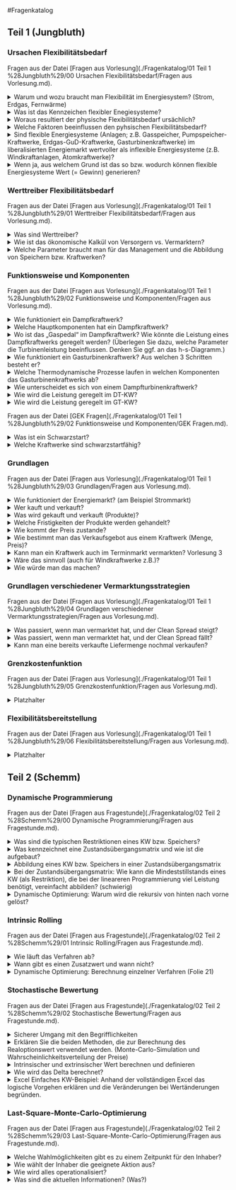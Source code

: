 #Fragenkatalog
## Teil 1 (Jungbluth)
### Ursachen Flexibilitätsbedarf
Fragen aus der Datei [Fragen aus Vorlesung](./Fragenkatalog/01 Teil 1 %28Jungbluth%29/00 Ursachen Flexibilitätsbedarf/Fragen aus Vorlesung.md).
</details>
<details><summary>Warum und wozu braucht man Flexibilität im Energiesystem? (Strom, Erdgas, Fernwärme)</summary>

Der physische Flexibilitätsbedarf resultiert aus der zeitlich schwankenden Nachfrage nach Strom und Wärme und daraus Erdgas

**Stromsystem**
Das System muss in der Lage sein, die schwankende Nachfrage bedienen zu können. 

Netzseitig:
- Keine direkte Speicherfähigkeit von Strom im Netz
- Deshalb: Erzeugung und Verbrauch müssen im Netz jederzeit ausgeglichen sein! Sonst würde sich die Netzfrequenz ändern.

Nachfrageseitig:
- zeitlich schwankende Nachfrage
  - geringe Saisonalität
  - Wochenzyklus
  - tageszeitlich zyklisch
  - signifikante kurzfristige Schwankungen
- Prognoseunsicherheit der Nachfrage

Angebotsseitig:
- Wenig flexibles Angebot erneuerbarer Energien (EE)
- Prognoseunsicherheit bei Angebot EE
- wenig flexible Grundlasterzeugung

**Erdgassystem**
Gasspeicher und die Speicherfähigkeit des Netzes decken den physischen Flexibilitätsbedarf. Saisonal zyklisch (temperaturbedingt), mehrtägiger stochastischer Trend
Erdgasspeicher stellen die Flexibilität dar.

Netzseitig:
- Signifikante Speicherfähigkeit des Netzes durch Druck- und damit Massenänderung im Transportnetz zur Reaktion auf kurzfristige Nachfrageänderung

Nachfrageseitig:
- Temperaturabhängige schwankende Nachfrage
- Flexible Großverbraucher (Gas KW)

Angebotsseitig:
- Große Speicherkapazität (ca. 30% des Jahresbedarfs an Erdgas)
- Gewisse Flexibilität in Quellen und Importen

**Fernwärmesystem**

Netzseitig:
- Geringe Speicherfähigkeit des Netzes

Nachfrageseitig:
- Trägheit der kurzfristigen Wärmenachfrage aufgrund der immanenten Wärmespeicherung in den Gebäudemassen + lokale Warmwasserspeicher 
- > gewisse Entkopplung von untertägiger Erzeugung und Bedarf

Angebotsseitig:
- Täglich bis saisonale Flexibilitätsbereitstellung i. d. R. durch (mehrere) Wärmeerzeuger mit flexibler Wärmeleistung und zeitlich variablem Betrieb.

</details>
<details><summary>Was ist das Kennzeichen flexibler Enegiesysteme?</summary>

Antwort steht noch aus...

</details>
<details><summary>Woraus resultiert der physische Flexibilitätsbedarf ursächlich?</summary>

**Leitaussagen: Flexibilitätsbedarf und Flexibilitätsbereitstellung**
- Das Bedürfnis nach aktivem Management von Energiesystemen resultiert aus der zeitlichen Veränderlichkeit der Einflussgrößen (Input, Output, Parameter)
- Aktives Management bedeutet die Nutzung von im System immanenter Flexibilität, Steuerbarkeit
- Der physische Flexibilitätsbedarf resultiert ursächlich aus der zeitlich schwankenden Nachfrage nach Strom und Wärme und daraus Erdgas
- Ursachen des Flexibilitätsbedarfs im Stromnetz sind die zeitlich schwankende Nachfrage, deren Prognoseunsicherheit, die dargebotsabhängige Erzeugung (aus EE), deren Prognoseunsicherheit und wenig flexible Grundlasterzeugung
- Flexibilitätsbereitstellung (Strom und Erdgas) geschieht durch Handelsmärkte, Regelenergiebereitstellung und Netzmaßnahmen
- Physisch geschieht die Flexibilitätsbereitstellung über flexible Erzeuger, Nachfrageflexibilität und Speicher (Erdgas: auch Netzpuffer als Speicher; Fernwärme: auch Gebäude als Speicher)
- Subsystem Erdgas: v.a. Gasspeicher und die Speicherfähigkeit des Netzes decken den physischen Flexibilitätsbedarf

</details>
<details><summary>Welche Faktoren beeinflussen den pyhsischen Flexibilitätsbedarf?</summary>

**Leitaussagen: Flexibilitätsbereitstellung über Netzmaßnahmen**
- Der Einsatz von Netz- und Systemsicherheitsmaßnahmen im Stromsystem hat ein signifikantes Ausmaß erreicht von etwa 4% der Energie der Nettostromerzeugung und etwa 8% des Marktwerts der Nettostromerzeugung
- Instrumente für die Flexibilitätsbereitstellung über Netzmaßnahmen sind Einspeisemanagement, Redispatch, Netzreservekraftwerke und sonstige Anpassungsmaßnahmen
- Durch Einspeisemanagement werden ganz überwiegend Windkraftanlagen in ihrer Erzeugung abgeregelt

</details>
<details><summary>Sind flexible Energiesysteme (Anlagen; z.B. Gasspeicher, Pumpspeicher-Kraftwerke, Erdgas-GuD-Kraftwerke, Gasturbinenkraftwerke) im liberalisierten Energiemarkt wertvoller als inflexible Energiesysteme (z.B. Windkraftanlagen, Atomkraftwerke)?</summary>

Ja (siehe Vorlesung 1 ab Folie 26)

</details>
<details><summary>Wenn ja, aus welchem Grund ist das so bzw. wodurch können flexible Energiesysteme Wert (= Gewinn) generieren?</summary>

- Man kann auf Preisschwankungen reagieren. 
- Zeitlich variable Marktpreise sind der wesentliche Werttreiber für die Vermarktung marktdienlicher Flexibilität. Je höher der Clean Spread desto wirtschaftlicher die Produktion.
- Die variablen Marktpreise entstehen aus Angebot und Nachfrage (Preisbildung am Strommarkt, maried order) Mehr Erzeugung aus EE, sorgt für günstigeren Endpreis.
- Netz: Maßgeblicher Werttreiber für netzdienliches Verhalten (von Netznutzern) ist die Verringerung der zu zahlenden Netzentgelte. 
- Für die Industrie: Kosteneinsparung durch Reduzierung der Jahreshöchstlast (peak-Shaving) um teurere Stunden zu reduzieren. 
- Netz: Die Ausschreibung von Regelenergie ist der Werttreiber für systemdienliches Verhalten.
</details>

### Werttreiber Flexibilitätsbedarf
Fragen aus der Datei [Fragen aus Vorlesung](./Fragenkatalog/01 Teil 1 %28Jungbluth%29/01 Werttreiber Flexibilitätsbedarf/Fragen aus Vorlesung.md).
</details>
<details><summary>Was sind Werttreiber?</summary>

**Leitaussagen: Werttreiber**
- Zeitlich variable Marktpreise sind der wesentliche Werttreiber für die Vermarktung marktdienlicher Flexibilität (über die Handelsmärkte)
- Der Handelsmarkt übersetzt die physische Situation von Bedarf und Erzeugung in Preise
- Maßgeblicher Werttreiber für netzdienliches Verhalten (von Netznutzern) ist die Verringerung der zu zahlenden Netzentgelte
- Die Netzentgeltsystematik ist z. Zt. noch zeitlich invariabel und bietet nur wenige Möglichkeiten der Flexibilitätsnutzung (v.a. Reduktion des Leistungsentgelts durch Reduktion der bezogenen Jahreshöchstlast)
- Die Ausschreibung von Regelenergie ist der Werttreiber für systemdienliche Flexibilitätsbereitstellung

</details>
<details><summary>Wie ist das ökonomische Kalkül von Versorgern vs. Vermarktern?</summary>


- Flexible Energiesysteme werden durch Erzeugungs-, Speicher- und Verbrauchsanlagen realisiert, in Strom-, Erdgas- und Fernwärmesystemen.
- „Flexumer“ sind Endkunden im Energiesystem, welche Flexibilität für das System bereitstellen können
- Es gibt prinzipiell zwei Perspektiven der Bewirtschaftung/ Management flexibler Energiesysteme: „Versorger“ vs. „Vermarkter“
- „Versorger“ sind v.a. Endkunden, aber auch Unternehmen, die diese Kunden direkt beliefern. Sie exekutieren eine Versorgungsaufgabe. Ihr (ökonomisches) Ziel ist die Minimierung der Kosten der Versorgung.
- „Vermarkter“ sind freie Akteure am Energiemarkt, wie Kraftwerke und Speicher. Sie exekutieren keine Versorgungsaufgabe. Ihr (ökonomisches) Ziel ist die Maximierung des Gewinns aus dem Anlagenbetrieb.

</details>
<details><summary>Welche Parameter braucht man für das Management und die Abbildung von Speichern bzw. Kraftwerken?</summary>

Zum Management von Speichern (generell) und Kraftwerken sind viele technische und ökonomische Parameter notwendig: 
- Leistungs-, Energie-, Wirkungsgrad-, (Laständerungs-,) Zeit- und Kostenparameter sowie Erlösparameter.
</details>

### Funktionsweise und Komponenten
Fragen aus der Datei [Fragen aus Vorlesung](./Fragenkatalog/01 Teil 1 %28Jungbluth%29/02 Funktionsweise und Komponenten/Fragen aus Vorlesung.md).
</details>
<details><summary>Wie funktioniert ein Dampfkraftwerk?</summary>


In einem Dampfkraftwerk laufen folgende drei Schritte ab:
- 1–2: Verdichtung in der flüssigen Phase durch die Speisewasserpumpe; hierbei wird mechanische Arbeit zugeführt
- 2–3: Wärmezufuhr im Dampferzeuger und Überhitzer
- 3–4: Expansion in der Turbine; hierbei wird mechanische Arbeit abgeführt
- 4–1: Wärmeabfuhr und Kondensation im Kondensator

</details>
<details><summary>Welche Hauptkomponenten hat ein Dampfkraftwerk?</summary>

- Kessel
- Generator
- Kühlkreislauf

</details>
<details><summary>Wo ist das „Gaspedal“ im Dampfkraftwerk? Wie könnte die Leistung eines Dampfkraftwerks geregelt werden? (Überlegen Sie dazu, welche Parameter die Turbinenleistung beeinflussen. Denken Sie ggf. an das h-s-Diagramm.)</summary>


</details>
<details><summary>Wie funktioniert ein Gasturbinenkraftwerk? Aus welchen 3 Schritten besteht er?</summary>


Der Gasturbinen(kreis)prozess besteht aus 
Verdichtung des Arbeitsmediums Luft, 
Verbrennen des Brennstoff-Luft-Gemischs und 
Entspannen mittels Turbine (Details Vorlesung 4 Folie 38 )
- 1–2: Ein Verdichter bringt die Luft auf hohen Druck
- 2–3: Brennstoff (Gas, Heizöl) wird der komprimierten Luft in der Brennkammer zugeführt und entzündet, die Verbrennungswärme dem Gemisch zugeführt
- 3–4: das heiße, unter hohem Druck stehende Rauchgas treibt eine Turbine an (wird in einer Turbine entspannt). Hierbei wird mechanische Arbeit abgeführt, die Turbine treibt damit den Generator zur Stromerzeugung sowie den Verdichter

</details>
<details><summary>Welche Thermodynamische Prozesse laufen in welchen Komponenten das Gasturbinenkraftwerks ab?</summary>

Ist das die richtige Antwort? Der idealisierte Gasturbinenprozess (Joule-Prozess kann in p-v, T-s und h-s-Diagrammen anschaulich dargestellt werden:
- Isentrope Verdichtung durch den Verdichter
- Isobare Wärmezufuhr (Verbrennung) in der Brennkammer
- Isentrope Expansion in der Turbine
- Isobare Wärmeabgabe an die Umgebung.

</details>
<details><summary>Wie unterscheidet es sich von einem Dampfturbinenkraftwerk?	</summary>

Gasturbinenkraftwerke haben weder einen Wasser-/Dampf-Kreislauf, noch einen Kühlkreislauf. Sie benötigen kein Kühlwasser, sondern (nur) einen ausreichenden Erdgasanschluss.
Im Vergleich zu Dampfkraftwerken sind sie im Bau wesentlich kostengünstiger und wesentlich kompakter zu bauen. Allerdings sind Brennstoffkosten, Verschleiß und Wartungskosten i.d.R. höher und die Lebensdauer geringer.
Zwei Bauformen: Aeroderivative und sog. Heavy-Duty-GT (Industriegasturbinen)

</details>
<details><summary>Wie wird die Leistung geregelt im DT-KW?</summary>

Die (Turbinen-)Leistung errechnet sich s.o. aus 𝑃𝑇 = 𝜂𝑇 𝑚ሶ Δℎ
, mit 𝑚 : Massenstrom , Δℎ : Enthalpiedifferenz (𝑤𝑎𝑏), f{p,T,v}
    • Regelung der Turbinenleistung über Regelung des Massenstroms (und/ oder der Enthalpiedifferenz) möglich
Der Massenstrom ist vereinfacht proportional zu Druck p und Rohrquerschnitt A vor der Turbine: 𝑚 ∼ 𝑝 𝐴
Die Parameter Druck und Temperatur werden durch die zwei unabhängigen variablen Speisung und Feuerung eingestellt.
Durch die Speisewasserpumpen wird der Druck geregelt. Durch die Feuerung wird die sich in Verbindung mit dem Dampfmassenstrom einstellende Temperatur geregelt.
Weiter gleicht die Regelung die externen Störgrößen wie zum Beispiel Brennstoffeigenschaften, schwankende Rauchgas- und Speisewassertemperatur aus.

</details>
<details><summary>Wie wird die Leistung geregelt im GT-KW?</summary>

</details>

Fragen aus der Datei [GEK Fragen](./Fragenkatalog/01 Teil 1 %28Jungbluth%29/02 Funktionsweise und Komponenten/GEK Fragen.md).
</details>
<details><summary>Was ist ein Schwarzstart?</summary>

Start des Kraftwerks ohne Energie aus Stromnetz. (z.B. Blackout)

</details>
<details><summary>Welche Kraftwerke sind schwarzstartfähig?</summary>

- Wasserkraftwerke
- Gaskraftwerke (mit Batteriespeicher oder Diesel-Generator)
- Druckluftspeicherkraftwerke

Nicht schwarzstartfähig sind:
- thermische Kraftwerke (Atom, Kohle)

</details>

### Grundlagen
Fragen aus der Datei [Fragen aus Vorlesung](./Fragenkatalog/01 Teil 1 %28Jungbluth%29/03 Grundlagen/Fragen aus Vorlesung.md).
</details>
<details><summary>Wie funktioniert der Energiemarkt? (am Beispiel Strommarkt)</summary>

Die Versorgung mit Energie – d.h. der Einsatz von Kraftwerken und Speichern usw. – erfolgt im liberalisierten Energiemarkt nicht durch die zentrale Planung eines Versorgers, sondern durch Käufe und Verkäufe an Märkten (V3, Folie 8/9)

</details>
<details><summary>Wer kauft und verkauft? </summary>

Akteure am Großhandelsmarkt Strom, Gas, (CO2-Zertifikate): 
Erzeuger: Erzeuger verkaufen ihre Erzeugung (Strom, Gas) und kaufen Brennstoffe und Emissionszertifikate in verschiedenen Produkten und zeitlichen Strukturen, oder sichern beides preislich ab. Speicherbetreiber agieren ähnlich.
Händler: Handelsunternehmen, Banken und finanzielle Dienstleister schöpfen Wert aus der Gestaltung von und dem Handel mit Produkten, ohne selbst zu produzieren. Sie stellen dem Markt Liquidität zur Verfügung und handeln oft grenzüberschreitend. 
Lieferanten: kaufen die für die Belieferung ihrer Kunden benötigte Energie (Strom, Gas) über verschiedene Produkte und zeitliche Strukturen, oder sichern die Energie preislich ab, 
Speicherbetreiber, 
Großkunden: Energieintensive Industrieverbraucher sind ebenfalls im Strom- und Gasgroßhandel aktiv, um Energie zum besten Preis für die eigene Verwendung zu beschaffen.

</details>
<details><summary>Was wird gekauft und verkauft (Produkte)? </summary>

Damit sich überhaupt ein liquider („flüssiger“) Handel einstellen kann, müssen die gehandelten Produkte definierte, immer gleiche Eigenschaften besitzen
Standardisierte, zeitgebundene Produkte (Strom, Gas), Base und Peak als Standardprodukt.
Nicht standardisierte, individuelle Produkte: Fahrpläne (Tages, Stunden oder im ¼ h Raster)

</details>
<details><summary>Welche Fristigkeiten der Produkte werden gehandelt? </summary>

Produkte werden (immer) vor der Lieferung/ Erfüllung gehandelt. Der Zeitbereich (Fristigkeit) erstreckt sich von wenigen Minuten bis zu mehreren Jahren im Voraus (Spotmarkt – Terminmarkt).


</details>
<details><summary>Wie kommt der Preis zustande? </summary>

Die Preisfindungs- und Zuschlagssystematik über den markträumenden Gleichgewichtspreis wird bei den Auktionen auf dem Spotmarkt – Day-ahead, Intraday – angewendet. Auf Grundlage von Angebot(spreisen) und Nachfrage(preisen) bilden sich Marktpreise
Durch Zusammenführen von Angebots- und Nachfragekurve ergibt sich der markträumende Gleichgewichtspreis (Spotmarktauktionen)
Aus der Summe der Gebote an den Spotmarktauktionen bildet sich die merit order und MCP und bezuschlagte Menge ergeben sich

</details>
<details><summary>Wie bestimmt man das Verkaufsgebot aus einem Kraftwerk (Menge, Preis)?</summary>

Als Preisnehmer (= ohne marktbeherrschende Stellung) bilden die Produktionskosten (Erzeugungskosten) die Grundlage für Verkaufsgebote aus einer Erzeugungsanlage
Ist die „Produktionsfunktion“ – der elektrische Wirkungsgrad des Kraftwerks – nicht konstant über der Leistung, sind die spezifischen Erzeugungskosten (VDK, Stückkosten) ebenso nicht konstant
Grenzkosten sind diejenigen Kosten, die die produzierte Einheit (Strom) (zusätzlich) verursacht. Der (zusätzliche) Erlös (Strompreis) muss also zumindest diese Kosten decken.

Wiederholung Leitaussagen, die nicht in den Fragen->Antworten vorkommen – Kosten, Gebote, Märkte
Marktplatz, „Markt“: Ort, an dem Waren ausgetauscht werden durch Kauf und Verkauf
Im Terminmarkt werden Produkte oft nicht physisch, sondern nur finanziell erfüllt. Sie dienen Käufer und Verkäufer der Preisabsicherung (oder dem spek. Handel)
Die Motivation zum Terminhandel liegt im Absichern von Preisen bzw. Risiken, im Ausnutzen von Kursdifferenzen oder in der Spekulation

</details>
<details><summary>Kann man ein Kraftwerk auch im Terminmarkt vermarkten? Vorlesung 3 </summary>

Die Bewirtschaftung im Terminmarkt dient dazu, Unsicherheit (Risiko und Chance) bzgl. des Gewinns bzw. Deckungsbeitrags (Rendite) gegen Sicherheit einzutauschen
Die zukünftigen Spotmarktpreise und damit die (viertel-)stündlichen Clean Spreads des Kraftwerks sind ex ante ungewiss. Gleichzeitig zeigt die Historie, dass Spotmarktpreise und -niveaus und auch die Clean Spreads stark schwanken (hohe Volatilität)

</details>
<details><summary>Wäre das sinnvoll (auch für Windkraftwerke z.B.)?</summary>

Ja, total, da kurzfristig erst Wetterbedinungen besser absehbar sind. 

</details>
<details><summary>Wie würde man das machen?</summary>

</details>

### Grundlagen verschiedener Vermarktungsstrategien
Fragen aus der Datei [Fragen aus Vorlesung](./Fragenkatalog/01 Teil 1 %28Jungbluth%29/04 Grundlagen verschiedener Vermarktungsstrategien/Fragen aus Vorlesung.md).
</details>
<details><summary>Was passiert, wenn man vermarktet hat, und der Clean Spread steigt?</summary>


</details>
<details><summary>Was passiert, wenn man vermarktet hat, und der Clean Spread fällt?</summary>


</details>
<details><summary>Kann man eine bereits verkaufte Liefermenge nochmal verkaufen?</summary>

</details>

### Grenzkostenfunktion
Fragen aus der Datei [Fragen aus Vorlesung](./Fragenkatalog/01 Teil 1 %28Jungbluth%29/05 Grenzkostenfunktion/Fragen aus Vorlesung.md).
</details>
<details><summary>Platzhalter</summary>

Noch keine Fragen hinterlegt. Bitte Fragen einfügen.
</details>

### Flexibilitätsbereitstellung
Fragen aus der Datei [Fragen aus Vorlesung](./Fragenkatalog/01 Teil 1 %28Jungbluth%29/06 Flexibilitätsbereitstellung/Fragen aus Vorlesung.md).
</details>
<details><summary>Platzhalter</summary>

Noch keine Fragen hinterlegt. Bitte Fragen einfügen.
</details>

## Teil 2 (Schemm)
### Dynamische Programmierung
Fragen aus der Datei [Fragen aus Fragestunde](./Fragenkatalog/02 Teil 2 %28Schemm%29/00 Dynamische Programmierung/Fragen aus Fragestunde.md).
</details>
<details><summary>Was sind die typischen Restriktionen eines KW bzw. Speichers?</summary>

Kraftwerk
- Zustände (Aus, An)
- Benötigte Zeit für Zustandswechsel
- Minimal- bzw. Maximalleistung
- Bestimmte Anzahl von Starts

Speicher zusätzlich
- Geschwindigkeit Einspeicherung/Ausspeicherung (minimale/maximale Pumpleistung)
- Rüstzeiten (Umbau von Einspeicherung (Pumpbetrieb) zu Ausspeicherung (Turbinenbetrieb))

</details>
<details><summary>Was kennzeichnet eine Zustandsübergangsmatrix und wie ist die aufgebaut?</summary>

Aufbau:
- Zustände (des Kraftwerks) in Zeilen/Spalten dargestellt
- Erlaubte Übergänge (zwischen den Zuständen) i.d.R. mit CashFlow verbunden

(Teil 1 der Frage, hat der Schemm nicht beantwortet?)

</details>
<details><summary>Abbildung eines KW bzw. Speichers in einer Zustandsübergangsmatrix</summary>

Antwort steht noch aus...

</details>
<details><summary>Bei der Zustandsübergangsmatrix: Wie kann die Mindeststillstands eines KW (als Restriktion), die bei der lineareren Programmierung viel Leistung benötigt, vereinfacht abbilden? (schwierig)</summary>

Anzahl der Starts beschränken. Dies ist deutlich einfacherer zu berechnen und erzielt eine ähnliche Wirkung. (Aussage Schemm!)

</details>
<details><summary>Dynamische Optimierung: Warum wird die rekursiv von hinten nach vorne gelöst?</summary>

In dem letzten Zustand kann der Wert einer Aktion eindeutig bestimmt werden.
Der Wert wird nicht von den nächsten Werten (gibt keine) beeinflusst.

Durch das iterativ rückwärtige Rechnen kann dann zu jedem Zeitpunkt die optimale Aktion (zusammengesetzt aus der optimalen Aktion im aktuellen Zeitschritt und den optimalen Aktionen im folgenden Zeitschritt (bereits bekannt)) bestimmt werden.
</details>

### Intrinsic Rolling
Fragen aus der Datei [Fragen aus Fragestunde](./Fragenkatalog/02 Teil 2 %28Schemm%29/01 Intrinsic Rolling/Fragen aus Fragestunde.md).
</details>
<details><summary>Wie läuft das Verfahren ab?</summary>

Antwort steht noch aus...

</details>
<details><summary>Wann gibt es einen Zusatzwert und wann nicht?</summary>

Antwort steht noch aus...

</details>
<details><summary>Dynamische Optimierung: Berechnung einzelner Verfahren (Folie 21)</summary>

Antwort steht noch aus...
</details>

### Stochastische Bewertung
Fragen aus der Datei [Fragen aus Fragestunde](./Fragenkatalog/02 Teil 2 %28Schemm%29/02 Stochastische Bewertung/Fragen aus Fragestunde.md).
</details>
<details><summary>Sicherer Umgang mit den Begrifflichkeiten</summary>

TODO Keine Richtige Frage.. Hier müssen wir die Begrifflichkeiten auflisten
Antwort steht noch aus...

</details>
<details><summary>Erklären Sie die beiden Methoden, die zur Berechnung des Realoptionswert verwendet werden. (Monte-Carlo-Simulation und Wahrscheinlichkeitsverteilung der Preise)</summary>

**Monte-Carlo-Simulation**
Numerische Lösung eines Problems durch Ausführen sehr vieler gleichartiger Zufallsexperimente.

**Wahrscheinlichkeitsverteilung der Preise**
- Antwort steht noch aus

</details>
<details><summary>Intrinsischer und extrinsischer Wert berechnen und definieren</summary>

**Intrinsischer Wert**
- Definition: Summe des Deckungsbeitrags über alle zukünftigen Stunden zum aktuellen Zeitpunkt. Risikofrei absicherbar durch Handelsgeschäfte.
- Berechnung: max(Durchschnitt Wert T - Kosten; 0) 

**Extrinsischer Wert**
- Definition: Zusätzliches Erlöspotential, wenn auf veränderte Preise flexibel reagiert werden kann. 
- Berechnung: Differenz aus intrinsischem Wert und Realoptionswert

</details>
<details><summary>Wie wird das Delta berechnet?</summary>

- Mithilfe eines Steigungsdreiecks (Numerische Approximation)

![Delta](./Fragenkatalog/02 Teil 2 %28Schemm%29/02 Stochastische Bewertung/Berechnung Delta.PNG)

</details>
<details><summary>Excel Einfaches KW-Beispiel: Anhand der vollständigen Excel das logische Vorgehen erklären und die Veränderungen bei Wertänderungen begründen.</summary>

Excel Tabelle angucken TODO Link. 

Nachfolgend die wichtigsten Parameter erklärt:

**Sigma**
- Volatilität, je höher desto besser/höher der Cashflow. 

**phi1** 
- liegt in \[0, 1\]
  - 0 = Kein Einfluss -> Der neue Wert T orientiert sich am Langfristniveau
  - 1 = Vollständiger Einfluss -> Der neue Wert T orientiert sich nur am vorherigen Wert T-1
- Einfluss des vorherigen Wertes auf den neuen Wert.

**Startpunkt Simu**
- Vorherige Wert T-1
- Hat nur Einfluss wenn phi1 > 0

**Langfristniveau**
- Wert wohin die Pfade streben
- Hat nur Einfluss wenn phi1 < 1

**K**
- Kosten (z.B. Brennstoff)

**Cash-Flow**
- max(Wert (also Preis) - Kosten; 0)
  - Preis > Kosten = Preis - Kosten
  - sonst 0

**Intrinsischer Wert**
Summe des Deckungsbeitrags über alle zukünftigen Stunden zum aktuellen Zeitpunkt. Risikofrei absicherbar durch Handelsgeschäfte.

**Realoptionswert**
Gewichteter Mittelwert der erwarteten Deckungsbeiträge in der Zukunft.

**Extrinsischer Wert**
Zusätzliches Erlöspotential, wenn auf veränderte Preise flexibel reagiert werden kann. Differenz aus innerer Wert und Optionswert
</details>

### Last-Square-Monte-Carlo-Optimierung
Fragen aus der Datei [Fragen aus Fragestunde](./Fragenkatalog/02 Teil 2 %28Schemm%29/03 Last-Square-Monte-Carlo-Optimierung/Fragen aus Fragestunde.md).
</details>
<details><summary>Welche Wahlmöglichkeiten gibt es zu einem Zeitpunkt für den Inhaber?</summary>

Der Inhaber kann
- die Option zum jetzigen Zeitpunkt **ausüben** (dann ist sie weg)
- die Option aufsparen und **warten**

</details>
<details><summary>Wie wählt der Inhaber die geeignete Aktion aus?</summary>

Der Inhaber **übt** die Option **aus**, wenn der momentane Cashflow höher als der zukünftig erwartete Cashflow ist.

</details>
<details><summary>Wie wird alles operationalisiert?</summary>

Erwartungswertbildung mithilfe einer Regression auf Basis der aktuellen Informationen vornehmen.

</details>
<details><summary>Was sind die aktuellen Informationen? (Was?)</summary>

Die Informationen, die zum Zeitpunkt der Erwartungswertbildung vorliegen. z.B. aktuelle Marktpreise
</details>

